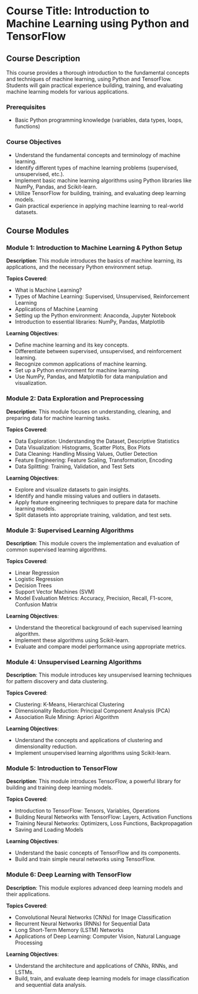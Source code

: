 
# Course Title: Introduction to Machine Learning using Python and TensorFlow

## Course Description
This course provides a thorough introduction to the fundamental concepts and techniques of machine learning, using Python and TensorFlow. Students will gain practical experience building, training, and evaluating machine learning models for various applications.

### Prerequisites
- Basic Python programming knowledge (variables, data types, loops, functions)

### Course Objectives
- Understand the fundamental concepts and terminology of machine learning.
- Identify different types of machine learning problems (supervised, unsupervised, etc.).
- Implement basic machine learning algorithms using Python libraries like NumPy, Pandas, and Scikit-learn.
- Utilize TensorFlow for building, training, and evaluating deep learning models.
- Gain practical experience in applying machine learning to real-world datasets.

## Course Modules

### Module 1: Introduction to Machine Learning & Python Setup
**Description**: This module introduces the basics of machine learning, its applications, and the necessary Python environment setup.

**Topics Covered**:
- What is Machine Learning?
- Types of Machine Learning: Supervised, Unsupervised, Reinforcement Learning
- Applications of Machine Learning
- Setting up the Python environment: Anaconda, Jupyter Notebook
- Introduction to essential libraries: NumPy, Pandas, Matplotlib

**Learning Objectives**:
- Define machine learning and its key concepts.
- Differentiate between supervised, unsupervised, and reinforcement learning.
- Recognize common applications of machine learning.
- Set up a Python environment for machine learning.
- Use NumPy, Pandas, and Matplotlib for data manipulation and visualization.

### Module 2: Data Exploration and Preprocessing
**Description**: This module focuses on understanding, cleaning, and preparing data for machine learning tasks.

**Topics Covered**:
- Data Exploration: Understanding the Dataset, Descriptive Statistics
- Data Visualization: Histograms, Scatter Plots, Box Plots
- Data Cleaning: Handling Missing Values, Outlier Detection
- Feature Engineering: Feature Scaling, Transformation, Encoding
- Data Splitting: Training, Validation, and Test Sets

**Learning Objectives**:
- Explore and visualize datasets to gain insights.
- Identify and handle missing values and outliers in datasets.
- Apply feature engineering techniques to prepare data for machine learning models.
- Split datasets into appropriate training, validation, and test sets.

### Module 3: Supervised Learning Algorithms
**Description**: This module covers the implementation and evaluation of common supervised learning algorithms.

**Topics Covered**:
- Linear Regression
- Logistic Regression
- Decision Trees
- Support Vector Machines (SVM)
- Model Evaluation Metrics: Accuracy, Precision, Recall, F1-score, Confusion Matrix

**Learning Objectives**:
- Understand the theoretical background of each supervised learning algorithm.
- Implement these algorithms using Scikit-learn.
- Evaluate and compare model performance using appropriate metrics.

### Module 4: Unsupervised Learning Algorithms
**Description**: This module introduces key unsupervised learning techniques for pattern discovery and data clustering.

**Topics Covered**:
- Clustering: K-Means, Hierarchical Clustering
- Dimensionality Reduction: Principal Component Analysis (PCA)
- Association Rule Mining: Apriori Algorithm

**Learning Objectives**:
- Understand the concepts and applications of clustering and dimensionality reduction.
- Implement unsupervised learning algorithms using Scikit-learn.

### Module 5: Introduction to TensorFlow
**Description**: This module introduces TensorFlow, a powerful library for building and training deep learning models.

**Topics Covered**:
- Introduction to TensorFlow: Tensors, Variables, Operations
- Building Neural Networks with TensorFlow: Layers, Activation Functions
- Training Neural Networks: Optimizers, Loss Functions, Backpropagation
- Saving and Loading Models

**Learning Objectives**:
- Understand the basic concepts of TensorFlow and its components.
- Build and train simple neural networks using TensorFlow.

### Module 6: Deep Learning with TensorFlow
**Description**: This module explores advanced deep learning models and their applications.

**Topics Covered**:
- Convolutional Neural Networks (CNNs) for Image Classification
- Recurrent Neural Networks (RNNs) for Sequential Data
- Long Short-Term Memory (LSTM) Networks
- Applications of Deep Learning: Computer Vision, Natural Language Processing

**Learning Objectives**:
- Understand the architecture and applications of CNNs, RNNs, and LSTMs.
- Build, train, and evaluate deep learning models for image classification and sequential data analysis.
